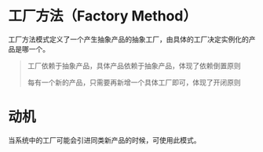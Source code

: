 # 工厂方法（Factory Method）

工厂方法模式定义了一个产生抽象产品的抽象工厂，由具体的工厂决定实例化的产品是哪一个。

> 工厂依赖于抽象产品，具体产品依赖于抽象产品，体现了依赖倒置原则
> 
> 每有一个新的产品，只需要再新增一个具体工厂即可，体现了开闭原则

# 动机

当系统中的工厂可能会引进同类新产品的时候，可使用此模式。
